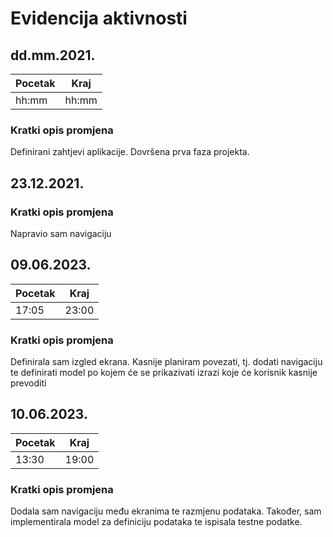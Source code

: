 # Evidencija aktivnosti
## dd.mm.2021.
Pocetak | Kraj
------- | ----
hh:mm   | hh:mm
### Kratki opis promjena
Definirani zahtjevi aplikacije.
Dovršena prva faza projekta.

## 23.12.2021.
### Kratki opis promjena
Napravio sam navigaciju

## 09.06.2023.
Pocetak | Kraj
------- | ----
17:05  | 23:00
### Kratki opis promjena
Definirala sam izgled ekrana. Kasnije planiram povezati, tj. dodati navigaciju te definirati model po kojem će se prikazivati izrazi koje će korisnik kasnije prevoditi

## 10.06.2023.
Pocetak | Kraj
------- | ----
13:30  | 19:00
### Kratki opis promjena
Dodala sam navigaciju među ekranima te razmjenu podataka. Također, sam implementirala model za definiciju podataka te ispisala testne podatke.

